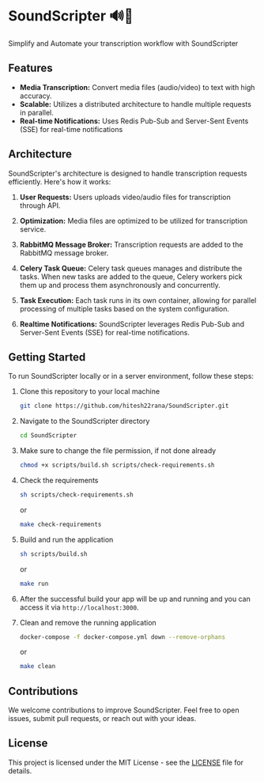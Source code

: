 # SoundScripter 🔊📝

Simplify and Automate your transcription workflow with SoundScripter

## Features

-   **Media Transcription:** Convert media files (audio/video) to text with high accuracy.
-   **Scalable:** Utilizes a distributed architecture to handle multiple requests in parallel.
-   **Real-time Notifications:** Uses Redis Pub-Sub and Server-Sent Events (SSE) for real-time notifications

## Architecture

SoundScripter's architecture is designed to handle transcription requests efficiently. Here's how it works:

1. **User Requests:** Users uploads video/audio files for transcription through API.

2. **Optimization:** Media files are optimized to be utilized for transcription service.

3. **RabbitMQ Message Broker:** Transcription requests are added to the RabbitMQ message broker.

4. **Celery Task Queue:** Celery task queues manages and distribute the tasks. When new tasks are added to the queue, Celery workers pick them up and process them asynchronously and concurrently.

5. **Task Execution:** Each task runs in its own container, allowing for parallel processing of multiple tasks based on the system configuration.

6. **Realtime Notifications:** SoundScripter leverages Redis Pub-Sub and Server-Sent Events (SSE) for real-time notifications.

## Getting Started

To run SoundScripter locally or in a server environment, follow these steps:

1. Clone this repository to your local machine

    ```bash
    git clone https://github.com/hitesh22rana/SoundScripter.git
    ```

2. Navigate to the SoundScripter directory

    ```bash
    cd SoundScripter
    ```

3. Make sure to change the file permission, if not done already

    ```bash
    chmod +x scripts/build.sh scripts/check-requirements.sh
    ```

4. Check the requirements

    ```bash
    sh scripts/check-requirements.sh
    ```

    or

    ```bash
    make check-requirements
    ```

5. Build and run the application

    ```bash
    sh scripts/build.sh
    ```

    or

    ```bash
    make run
    ```

6. After the successful build your app will be up and running and you can access it via `http://localhost:3000`.

7. Clean and remove the running application

    ```bash
    docker-compose -f docker-compose.yml down --remove-orphans
    ```

    or

    ```bash
    make clean
    ```

## Contributions

We welcome contributions to improve SoundScripter. Feel free to open issues, submit pull requests, or reach out with your ideas.

## License

This project is licensed under the MIT License - see the [LICENSE](LICENSE) file for details.
